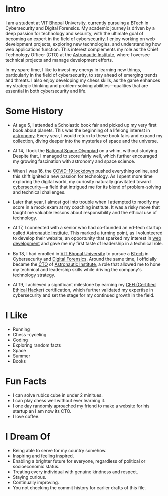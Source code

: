 # Intro

I am a student at VIT Bhopal University, currently pursuing a BTech in Cybersecurity and Digital Forensics. My academic journey is driven by a deep passion for technology and security, with the ultimate goal of becoming an expert in the field of cybersecurity. I enjoy working on web development projects, exploring new technologies, and understanding how web applications function. This interest complements my role as the Chief Technology Officer (CTO) at the [Astronautic Institute](https://astronauticinstitute.com), where I oversee technical projects and manage development efforts.

In my spare time, I like to invest my energy in learning new things, particularly in the field of cybersecurity, to stay ahead of emerging trends and threats. I also enjoy developing my chess skills, as the game enhances my strategic thinking and problem-solving abilities—qualities that are essential in both cybersecurity and life.

# Some History

- At age 5, I attended a Scholastic book fair and picked up my very first book about planets. This was the beginning of a lifelong interest in [astronomy](https://en.wikipedia.org/wiki/Astronomy). Every year, I would return to these book fairs and expand my collection, diving deeper into the mysteries of space and the universe.

- At 14, I took the [National Space Olympiad](https://www.edukidsworld.com/space-olympiad.html) on a whim, without studying. Despite that, I managed to score fairly well, which further encouraged my growing fascination with astronomy and space science.

- When I was 16, the [COVID-19 lockdown](https://en.wikipedia.org/wiki/COVID-19_lockdowns) pushed everything online, and this shift ignited a new passion for technology. As I spent more time exploring the digital world, my curiosity naturally gravitated toward [cybersecurity](https://en.wikipedia.org/wiki/Cybersecurity)—a field that intrigued me for its blend of problem-solving and technical challenges.

- Later that year, I almost got into trouble when I attempted to modify my score in a mock exam at my coaching institute. It was a risky move that taught me valuable lessons about responsibility and the ethical use of technology.

- At 17, I connected with a senior who had co-founded an ed-tech startup called [Astronautic Institute](https://astronauticinstitute.com). This marked a turning point, as I volunteered to develop their website, an opportunity that sparked my interest in [web development](https://en.wikipedia.org/wiki/Web_development) and gave me my first taste of leadership in a technical role.

- By 18, I had enrolled in [VIT Bhopal University](https://vitbhopal.ac.in) to pursue a [BTech](https://en.wikipedia.org/wiki/Bachelor_of_Technology) in Cybersecurity and [Digital Forensics](https://en.wikipedia.org/wiki/Digital_forensics). Around the same time, I officially became the [CTO](https://en.wikipedia.org/wiki/Chief_technology_officer) of [Astronautic Institute](https://astronauticinstitute.com), a role that allowed me to hone my technical and leadership skills while driving the company's technology strategy.

- At 19, I achieved a significant milestone by earning my [CEH (Certified Ethical Hacker)](https://www.eccouncil.org/programs/certified-ethical-hacker-ceh/) certification, which further validated my expertise in cybersecurity and set the stage for my continued growth in the field.
# I Like

- Running
- Chess
-cyceling
- Coding
- Exploring random facts
- Space
- Summer
- Books


# Fun Facts
- I can solve rubics cube in under 2 minitues.
- I can play chess well without ever learning it.
- I one day randomly aproached my friend to make a website for his startup an I am now its CTO.
- I love coffee.

# I Dream Of

- Being able to serve for my country somehow.
- Inspiring and feeling inspired.
- Enabling a brighter future for everyone, regardless of political or socioeconomic status.
- Treating every individual with genuine kindness and respect.
- Staying curious.
- Continually improving.
- You not checking the commit history for earlier drafts of this file.